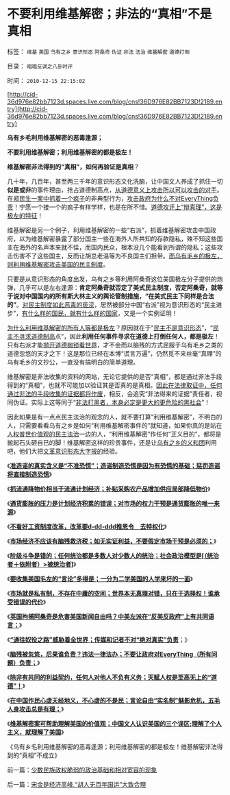 # 不要利用维基解密；非法的“真相”不是真相

标签： `维基` `美国` `乌有之乡` `意识形态` `阿桑奇` `伪证` `非法` `法治` `维基解密` `道德打倒` 

目录： `唱唱反调之八卦时评`

时间： `2010-12-15 22:15:02`

[http://cid-36d976e82bb7123d.spaces.live.com/blog/cns!36D976E82BB7123D!2189.entry](http://cid-36d976e82bb7123d.spaces.live.com/blog/cns!36D976E82BB7123D!2189.entry)

**乌有乡毛利用维基解密的恶毒逢源；**

**不要利用维基解密；利用维基解密的都是极左！**

**维基解密非法得到的“真相”，如何再验证是真相**？

几十年，几百年，甚至两三千年的意识形态文化洗脑，让中国文人养成了抓住一切**似是或非**的事件理由，抢占道德制高点，[从道德意义上攻击所以可以攻击的对手](../../../2010/6/27/道德自省即为善，道德律人必为恶,道德标榜则为邪.md)。在[郑民生一案中抓着一个疯子](../../../2010/5/5/不要滥用“民不畏死”鼓励郑民生类恶性案件.md)的非典型行为，[攻击政府为什么不对EveryThing负责](http://blog.sina.com.cn/s/blog_5563a64d01017e19.html)！宁愿一个接一个的疯子有样学样，也是在所不惜。[道德攻讦上“辩真理”，这是极左的特征](../../../2009/11/16/当绝对的真理标准失效后“真理越辩越明”？.md)！

维基解密是另一个例子，利用维基解密的一些“右派”，抓着维基解密攻击中国政府，以为维基解密暴露了部分国主一些在海外人所共知的存款隐私，殊不知这些国主在海外的名声本来就不佳，而国内民众，根本没几个能看到所谓的隐私；这些攻击伤害不了这些国主，反而让胡总老温等为不良国主们担带。[而乌有毛乡的极左，则利用维基解密攻击美国的民主制度](../../../2010/12/13/中国文人认识美国的三个误区.md)。

只要是从意识形态的角度出发，乌有之乡等利用阿桑奇这位美国极左分子提供的炮弹，几乎可以是左右逢源：**肯定阿桑奇就否定了美式民主制度，否定阿桑奇，就等于说对中国国内的所有斯大林主义的舆论管制措施，“在美式民主下同样是合法的”**。[对民主制度如此恶毒的亵渎](../../../2010/12/14/维基解密的“自由”是对民主的亵渎.md)，居然被部分中国“右派”视为意识形态的“民主进步”，[有什么样的国民，就有什么样的国家](../../../2010/6/1/民主不允许意识形态口号;不要再搞政治运动.md)，又是一个实例证明！

[为什么利用维基解密的所有人等都是极左](http://blog.sina.com.cn/s/blog_5563a64d01017e19.html)？原因就在于“[民主不是意识形态](../../../2010/10/19/个人主义无权威,意识形态都有“权威的标准答案”.md)”，“[民主不寻求道德制高](../../../2009/6/10/抢夺道德制高点是危险的政治游戏.md)点”，因此**利用任何事件寻求在道德上打倒任何人，都是极左**！只有右派才能[抛开道德枷锁看世界](http://darthvad.blog.163.com/blog/static/53399470201061492537131/)，才不会而以脑残的方式屈服于乌有毛乡之类的道德忽悠的天才之下！这是那位已经在本博“谎言万遍”，仍然觅不来丝毫“真理”的乌有毛乡的文抄公，一直没有搞明白的简单道理。

维基解密是非法收集的资料的网站，无论它提供的是否“真相”，都是通过非法手段得到的“真相”，也就不可能加以验证其是否真的是真相。[因此在法律取证中，任何通过非法的手段收集的证据都将作废](../../../2010/10/24/黑律师的贡献“非法无正义”.md)，相反，会追究“非法得来的证据”责任者，视同伪证。实际上这等同于“[非法打黑者，本身必定是更大的更危险的黑社会](../../../2010/10/4/黑社会和黑社会行为和打黑的本质.md)”！

因此如果是有一点点民主法治的观念的人，就不要打算“利用维基解密”，不明白的人，只需要看看乌有之乡是如何“利用维基解密事件的”就知道，如果你真的是站在[人权普世价值观的民主法治](../../../2010/11/15/讲道德的必定讲不了民主法治；大盘股会有一轮暴跌；.md)一边的人，“利用维基解密”作任何“正义目的”，都将是搬起石头砸自已的脚！维基解密这样的珍贵事件，还是让[乌有之乡的义和团](http://hi.baidu.com/darthchn/blog/item/ed4ad95838c09f232934f03c.html)利用吧，他们大把[文革意识形态大字报的](../../../2010/7/22/唐骏吹牛是小过，文革攻讦是大错.md)经验。

《[**准造谣的真实含义是“不准恐慌”；造谣制造恐慌是因为有恐慌的基础；惩罚造谣将直接制造恐慌**](../../../2010/11/30/为什么处罚造谣将制造恐慌？.md)》

《[**抓流通降物价相当于流通计划经济；补贴采购农产品增加供应局部降低物价**](../../../2010/12/1/发改委知错能改,抓流通降物价将劳而有过.md)》

《[**通货膨胀的压力是计划经济积累的错误；对市场的权力干预是通货膨胀的唯一来源**](../../../2010/12/2/若有“失去的二十年”将是炎黄庇佑.md)》

《[**不看好工资制度改革，改革要d-dd-ddd推恩令　去特权化**](../../../2010/12/6/不看好工资制度改革；.md)》

《[**市场经济不应该有脑残救济税；如无实证利益，不要假定市场干预是必须的；**](../../../2010/12/7/脑残救济税不合理.md)》

《[**阶级斗争是错的；任何统治都是多数人对少数人的统治；社会政治模型是[（统治者＋依附者）>被统治者]**](../../../2010/12/2/马克思阶级斗争观点和社会政治模型.md)》

《[**要收集美国毛左的“言论”多得是；一分为二学美国的人学来坏的一面**](../../../2010/12/8/一分为二学美国，总是学坏的.md)》

《[**市场就是私有制，不存在中庸的空间；世界本无真理对错，只在于选择权！谁承受错误的代价**](../../../2010/12/8/世界本无真理对错，只在于选择权和代价归谁；.md)》

《[**英国拘捕阿桑奇是危害美国新闻自由吗？中美左派在“反美反政府”上有共同语言；**](../../../2010/12/9/英国拘捕阿桑奇是危害美国新闻自由吗？.md)》

《[**“通往奴役之路”威胁着全世界；传媒和记者不对“绝对真实”负责**](../../../2010/12/9/英国拘捕阿桑奇是危害美国新闻自由吗？.md)；》

《[**脑残被忽悠，后果谁负责？违法一律法办；不要让政府对EveryThing（所有问题）负责；**](http://blog.sina.com.cn/s/blog_5563a64d01017e19.html)》

《[**除非有共同的利益契约，任何人对他人不负有义务；天赋人权是至高无上的“道德”！**](../../../2010/12/9/民主并不软弱，民主极其强硬！.md)》

《[**在中国作民心虚天经地义，不心虚的不是民；言论自由“实名制”魅影危机，五毛人身攻击总是有理；**](../../../2010/12/10/作民心虚！“实名制”魅影危机.md)》

《[**维基解密案可帮助理解美国的价值观；中国文人认识美国的三个误区;理解了个人主义，就理解了美国**](../../../2010/12/13/中国文人认识美国的三个误区.md)》

《乌有乡毛利用维基解密的恶毒逢源；利用维基解密的都是极左！维基解密非法得到的“真相”不成立》



前一篇：[少数民族政权脆弱的政治基础和相对宽容的现象](../../../2010/12/14/少数民族政权脆弱的政治基础和相对宽容的现象.md)

后一篇：[宋金是经济高峰,“胡人无百年国运”大致合理](../../../2010/12/15/宋金是经济高峰,“胡人无百年国运”大致合理.md)